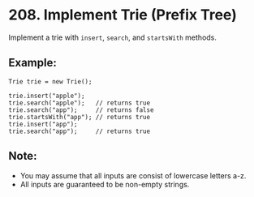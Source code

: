 # 208. Implement Trie (Prefix Tree)

Implement a trie with `insert`, `search`, and `startsWith` methods.

## Example:
```
Trie trie = new Trie();

trie.insert("apple");
trie.search("apple");   // returns true
trie.search("app");     // returns false
trie.startsWith("app"); // returns true
trie.insert("app");   
trie.search("app");     // returns true
```

## Note:
* You may assume that all inputs are consist of lowercase letters a-z.
* All inputs are guaranteed to be non-empty strings.
